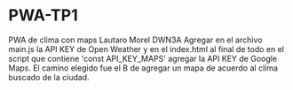 # PWA-TP1
PWA de clima con maps
Lautaro Morel
DWN3A
Agregar en el archivo main.js la API KEY de Open Weather y en el index.html al final de todo en el script que contiene 'const API_KEY_MAPS' agregar la API KEY de Google Maps.
El camino elegido fue el B de agregar un mapa de acuerdo al clima buscado de la ciudad.
